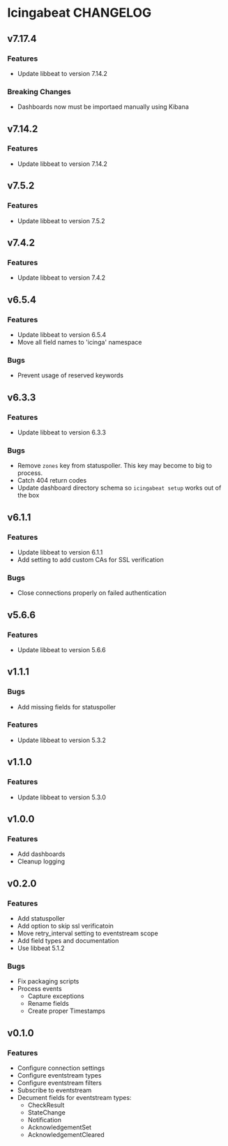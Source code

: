 # Icingabeat CHANGELOG

## v7.17.4

### Features
* Update libbeat to version 7.14.2

### Breaking Changes
* Dashboards now must be importaed manually using Kibana

## v7.14.2

### Features
* Update libbeat to version 7.14.2

## v7.5.2

### Features
* Update libbeat to version 7.5.2

## v7.4.2

### Features
* Update libbeat to version 7.4.2

## v6.5.4

### Features
* Update libbeat to version 6.5.4
* Move all field names to 'icinga' namespace

### Bugs
* Prevent usage of reserved keywords

## v6.3.3

### Features
* Update libbeat to version 6.3.3

### Bugs
* Remove `zones` key from statuspoller. This key may become to big to process.
* Catch 404 return codes
* Update dashboard directory schema so `icingabeat setup` works out of the box

## v6.1.1

### Features
* Update libbeat to version 6.1.1
* Add setting to add custom CAs for SSL verification

### Bugs
* Close connections properly on failed authentication

## v5.6.6

### Features
* Update libbeat to version 5.6.6

## v1.1.1

### Bugs
* Add missing fields for statuspoller

### Features
* Update libbeat to version 5.3.2

## v1.1.0

### Features
* Update libbeat to version 5.3.0

## v1.0.0

### Features
* Add dashboards
* Cleanup logging

## v0.2.0

### Features
* Add statuspoller
* Add option to skip ssl verificatoin
* Move retry_interval setting to eventstream scope
* Add field types and documentation
* Use libbeat 5.1.2

### Bugs
* Fix packaging scripts
* Process events
  * Capture exceptions
  * Rename fields
  * Create proper Timestamps

## v0.1.0

### Features
* Configure connection settings
* Configure eventstream types
* Configure eventstream filters
* Subscribe to eventstream
* Decument fields for eventstream types:
  * CheckResult
  * StateChange
  * Notification
  * AcknowledgementSet
  * AcknowledgementCleared
